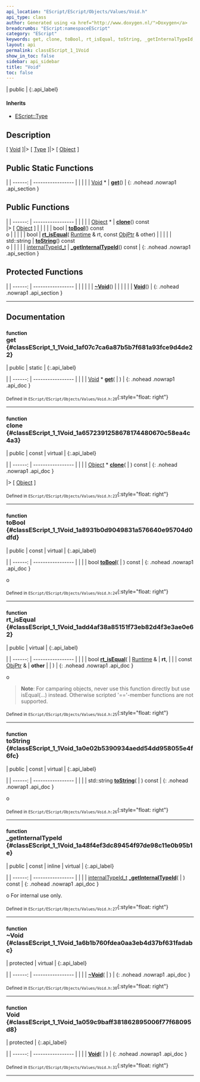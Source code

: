 ```yaml
---
api_location: "EScript/EScript/Objects/Values/Void.h"
api_type: class
author: Generated using <a href="http://www.doxygen.nl/">Doxygen</a>
breadcrumbs: "EScript:namespaceEScript"
category: "EScript"
keywords: get, clone, toBool, rt_isEqual, toString, _getInternalTypeId, ~Void, Void
layout: api
permalink: classEScript_1_1Void
show_in_toc: false
sidebar: api_sidebar
title: "Void"
toc: false
---
```


| public |
{:.api_label}

#### Inherits

* [EScript::Type](classEScript_1_1Type)


## Description

[ [Void](classEScript_1_1Void) ]|> [ [Type](classEScript_1_1Type) ]|> [ [Object](classEScript_1_1Object) ]



## Public Static Functions

|
| ------: | ----------------- |
|  | |
| [Void](classEScript_1_1Void) * | **[get](#classEScript_1_1Void_1af07c7ca6a87b5b7f681a93fce9d4de22)**() |
{: .nohead .nowrap1 .api_section }


## Public Functions

|
| ------: | ----------------- |
|  | |
| [Object](classEScript_1_1Object) * | **[clone](#classEScript_1_1Void_1a6572391258678174480670c58ea4c4a3)**() const <br/> |> [ [Object](classEScript_1_1Object) ] |
|  | |
| bool | **[toBool](#classEScript_1_1Void_1a8931b0d9049831a576640e95704d0dfd)**() const <br/> o |
|  | |
| bool | **[rt_isEqual](#classEScript_1_1Void_1add4af38a85151f73eb82d4f3e3ae0e62)**( [Runtime](classEScript_1_1Runtime) & rt, const [ObjPtr](namespaceEScript#namespaceEScript_1a64e706091a60f17b4f2b9dd748967523) & other) |
|  | |
| std::string | **[toString](#classEScript_1_1Void_1a0e02b5390934aedd54dd958055e4f6fc)**() const <br/> o |
|  | |
| [internalTypeId_t](namespaceEScript#namespaceEScript_1ab966fdf887376eab40d606bc1d49cd50) | **[_getInternalTypeId](#classEScript_1_1Void_1a48f4ef3dc89454f97de98c11e0b95b1e)**() const |
{: .nohead .nowrap1 .api_section }


## Protected Functions

|
| ------: | ----------------- |
|  | |
|  | **[~Void](#classEScript_1_1Void_1a6b1b760fdea0aa3eb4d37bf631fadabc)**() |
|  | |
|  | **[Void](#classEScript_1_1Void_1a059c9baff381862895006f77f68095d8)**() |
{: .nohead .nowrap1 .api_section }


-------------------------------------------------------------------

## Documentation

### <small>function</small><br/> get {#classEScript_1_1Void_1af07c7ca6a87b5b7f681a93fce9d4de22}

| public | static |
{:.api_label}

|
| ------: | ----------------- |
|  |
| [Void](classEScript_1_1Void) * **[get](#classEScript_1_1Void_1af07c7ca6a87b5b7f681a93fce9d4de22)**( |  ) |
{: .nohead .nowrap1 .api_doc }





<sub>Defined in `EScript/EScript/Objects/Values/Void.h:20`</sub>{:style="float: right"}

-------------------------------------------------------------------

### <small>function</small><br/> clone {#classEScript_1_1Void_1a6572391258678174480670c58ea4c4a3}

| public | const | virtual |
{:.api_label}

|
| ------: | ----------------- |
|  |
| [Object](classEScript_1_1Object) * **[clone](#classEScript_1_1Void_1a6572391258678174480670c58ea4c4a3)**( |  ) const |
{: .nohead .nowrap1 .api_doc }

|> [ [Object](classEScript_1_1Object) ]





<sub>Defined in `EScript/EScript/Objects/Values/Void.h:23`</sub>{:style="float: right"}

-------------------------------------------------------------------

### <small>function</small><br/> toBool {#classEScript_1_1Void_1a8931b0d9049831a576640e95704d0dfd}

| public | const | virtual |
{:.api_label}

|
| ------: | ----------------- |
|  |
| bool **[toBool](#classEScript_1_1Void_1a8931b0d9049831a576640e95704d0dfd)**( |  ) const |
{: .nohead .nowrap1 .api_doc }

o





<sub>Defined in `EScript/EScript/Objects/Values/Void.h:24`</sub>{:style="float: right"}

-------------------------------------------------------------------

### <small>function</small><br/> rt_isEqual {#classEScript_1_1Void_1add4af38a85151f73eb82d4f3e3ae0e62}

| public | virtual |
{:.api_label}

|
| ------: | ----------------- |
|  |
| bool **[rt_isEqual](#classEScript_1_1Void_1add4af38a85151f73eb82d4f3e3ae0e62)**( |  [Runtime](classEScript_1_1Runtime) & | **rt**, |
| | const [ObjPtr](namespaceEScript#namespaceEScript_1a64e706091a60f17b4f2b9dd748967523) & | **other** |
|   ) |
{: .nohead .nowrap1 .api_doc }



o
> **Note**: For camparing objects, never use this function directly but use isEqual(...) instead. Otherwise scripted '=='-member functions are not supported.






<sub>Defined in `EScript/EScript/Objects/Values/Void.h:25`</sub>{:style="float: right"}

-------------------------------------------------------------------

### <small>function</small><br/> toString {#classEScript_1_1Void_1a0e02b5390934aedd54dd958055e4f6fc}

| public | const | virtual |
{:.api_label}

|
| ------: | ----------------- |
|  |
| std::string **[toString](#classEScript_1_1Void_1a0e02b5390934aedd54dd958055e4f6fc)**( |  ) const |
{: .nohead .nowrap1 .api_doc }

o





<sub>Defined in `EScript/EScript/Objects/Values/Void.h:26`</sub>{:style="float: right"}

-------------------------------------------------------------------

### <small>function</small><br/> _getInternalTypeId {#classEScript_1_1Void_1a48f4ef3dc89454f97de98c11e0b95b1e}

| public | const | inline | virtual |
{:.api_label}

|
| ------: | ----------------- |
|  |
| [internalTypeId_t](namespaceEScript#namespaceEScript_1ab966fdf887376eab40d606bc1d49cd50) **[_getInternalTypeId](#classEScript_1_1Void_1a48f4ef3dc89454f97de98c11e0b95b1e)**( |  ) const |
{: .nohead .nowrap1 .api_doc }



o For internal use only.



<sub>Defined in `EScript/EScript/Objects/Values/Void.h:27`</sub>{:style="float: right"}

-------------------------------------------------------------------

### <small>function</small><br/> ~Void {#classEScript_1_1Void_1a6b1b760fdea0aa3eb4d37bf631fadabc}

| protected | virtual |
{:.api_label}

|
| ------: | ----------------- |
|  |
|  **[~Void](#classEScript_1_1Void_1a6b1b760fdea0aa3eb4d37bf631fadabc)**( |  ) |
{: .nohead .nowrap1 .api_doc }





<sub>Defined in `EScript/EScript/Objects/Values/Void.h:30`</sub>{:style="float: right"}

-------------------------------------------------------------------

### <small>function</small><br/> Void {#classEScript_1_1Void_1a059c9baff381862895006f77f68095d8}

| protected |
{:.api_label}

|
| ------: | ----------------- |
|  |
|  **[Void](#classEScript_1_1Void_1a059c9baff381862895006f77f68095d8)**( |  ) |
{: .nohead .nowrap1 .api_doc }





<sub>Defined in `EScript/EScript/Objects/Values/Void.h:31`</sub>{:style="float: right"}

-------------------------------------------------------------------


